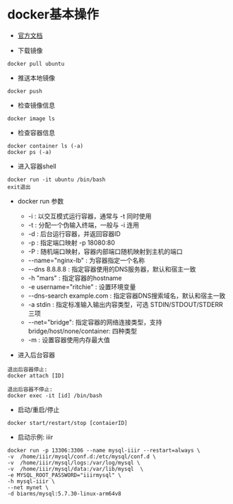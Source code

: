 # docker基本操作

- [官方文档](https://docs.docker.com/)

- 下载镜像
```
docker pull ubuntu
```

- 推送本地镜像
```
docker push
```

- 检查镜像信息
```
docker image ls
```

- 检查容器信息
```
docker container ls (-a)
docker ps (-a)
```

- 进入容器shell
```
docker run -it ubuntu /bin/bash
exit退出
```
- docker run 参数
  - -i :  以交互模式运行容器，通常与 -t 同时使用
  - -t : 分配一个伪输入终端，一般与 -i 连用
  - -d : 后台运行容器，并返回容器ID
  - -p : 指定端口映射 -p 18080:80
  - -P : 随机端口映射，容器内部端口随机映射到主机的端口
  - --name="nginx-lb" : 为容器指定一个名称
  - --dns 8.8.8.8 : 指定容器使用的DNS服务器，默认和宿主一致
  - -h "mars" : 指定容器的hostname
  - -e username="ritchie" : 设置环境变量
  - --dns-search example.com : 指定容器DNS搜索域名，默认和宿主一致
  - -a stdin : 指定标准输入输出内容类型，可选 STDIN/STDOUT/STDERR 三项
  - --net="bridge": 指定容器的网络连接类型，支持 bridge/host/none/container: 四种类型
  - -m : 设置容器使用内存最大值


- 进入后台容器
```
退出后容器停止:
docker attach [ID] 

退出后容器不停止:
docker exec -it [id] /bin/bash
```

- 启动/重启/停止
```
docker start/restart/stop [contaierID]
```

- 启动示例: iiir
```
docker run -p 13306:3306 --name mysql-iiir --restart=always \
-v  /home/iiir/mysql/conf.d:/etc/mysql/conf.d \
-v  /home/iiir/mysql/logs:/var/log/mysql \
-v  /home/iiir/mysql/data:/var/lib/mysql  \
-e MYSQL_ROOT_PASSWORD="iiirmysql" \
-h mysql-iiir \
--net mynet \
-d biarms/mysql:5.7.30-linux-arm64v8
```
















